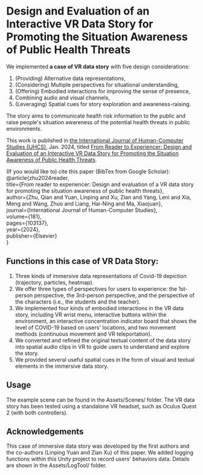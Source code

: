 # Design and Evaluation of an Interactive VR Data Story for Promoting the Situation Awareness of Public Health Threats
We implemented **a case of VR data story** with five design considerations:
1. (Providing) Alternative data representations, 
2. (Considering) Multiple perspectives for situational understanding,
3. (Offering) Embodied interactions for improving the sense of presence,
4. Combining audio and visual channels,
5. (Leveraging) Spatial cues for story exploration and awareness-raising.

The story aims to communicate health risk information to the public and raise people's situation awareness of the potential health threats in public environments.

This work is published in [the International Journal of Human-Computer Studies (IJHCS)](https://www.sciencedirect.com/journal/international-journal-of-human-computer-studies), Jan. 2024, titled [From Reader to Experiencer: Design and Evaluation of an Interactive VR Data Story for Promoting the Situation Awareness of Public Health Threats](https://www.sciencedirect.com/science/article/abs/pii/S1071581923001465).

(If you would like to) cite this paper (BibTex from Google Scholar): <br>
@article{zhu2024reader,<br>
  title={From reader to experiencer: Design and evaluation of a VR data story for promoting the situation awareness of public health threats},<br>
  author={Zhu, Qian and Yuan, Linping and Xu, Zian and Yang, Leni and Xia, Meng and Wang, Zhuo and Liang, Hai-Ning and Ma, Xiaojuan},<br>
  journal={International Journal of Human-Computer Studies},<br>
  volume={181},<br>
  pages={103137},<br>
  year={2024},<br>
  publisher={Elsevier}<br>
}<br>


## Functions in this case of VR Data Story:
1. Three kinds of immersive data representations of Covid-19 depiction (trajectory, particles, heatmap).
2. We offer three types of perspectives for users to experience: the 1st-person perspective, the 3rd-person perspective, and the perspective of the characters (i.e., the students and the teacher).
3. We implemented four kinds of embodied interactions in the VR data story, including VR wrist menu, interactive buttons within the environment, an interactive concentration indicator board that shows the level of COVID-19 based on users' locations, and two movement methods (continuous movement and VR teleportation).
4. We converted and refined the original textual content of the data story into spatial audio clips in VR to guide users to understand and explore the story.
5. We provided several useful spatial cues in the form of visual and textual elements in the immersive data story.

## Usage
The example scene can be found in the Assets/Scenes/ folder. The VR data story has been tested using a standalone VR headset, such as Oculus Quest 2 (with both controllers).

## Acknowledgements
This case of immersive data story was developed by the first authors and the co-authors (Linping Yuan and Zian Xu) of this paper.
We added logging functions within this Unity project to record users' behaviors data. Details are shown in the Assets/LogTool/ folder.





